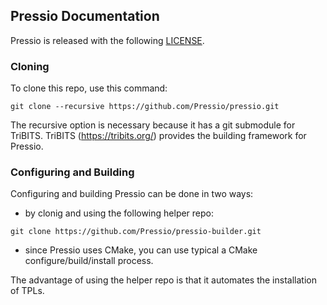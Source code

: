 
## Pressio Documentation

Pressio is released with the following [LICENSE](./LICENSE).

### Cloning
To clone this repo, use this command:
```
git clone --recursive https://github.com/Pressio/pressio.git
```
The recursive option is necessary because it has a git submodule for TriBITS.
TriBITS (https://tribits.org/) provides the building framework for Pressio.

### Configuring and Building
Configuring and building Pressio can be done in two ways: 

* by clonig and using the following helper repo:
```
git clone https://github.com/Pressio/pressio-builder.git
```

* since Pressio uses CMake, you can use typical a CMake configure/build/install process. 

The advantage of using the helper repo is that it automates the installation of TPLs. 


